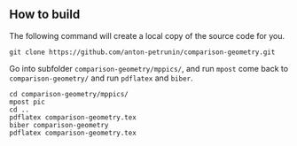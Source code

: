 ## How to build

The following command will create a local copy of the source code for you.

`git clone https://github.com/anton-petrunin/comparison-geometry.git`

Go into subfolder `comparison-geometry/mppics/`, and run `mpost` come back to `comparison-geometry/` and run `pdflatex` and `biber`.

`cd comparison-geometry/mppics/`<br/>
`mpost pic`<br/>
`cd ..`<br/>
`pdflatex comparison-geometry.tex`<br/>
`biber comparison-geometry`<br/>
`pdflatex comparison-geometry.tex`<br/>
